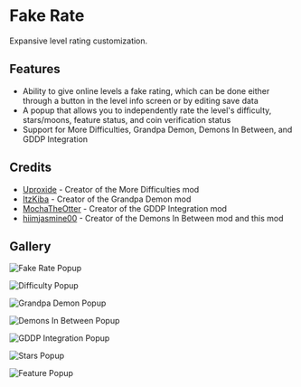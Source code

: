 # Fake Rate
Expansive level rating customization.

## Features
- Ability to give online levels a fake rating, which can be done either through a button in the level info screen or by editing save data
- A popup that allows you to independently rate the level's difficulty, stars/moons, feature status, and coin verification status
- Support for More Difficulties, Grandpa Demon, Demons In Between, and GDDP Integration

## Credits
- [Uproxide](user:25397826) - Creator of the More Difficulties mod
- [ItzKiba](user:4569963) - Creator of the Grandpa Demon mod
- [MochaTheOtter](user:6635071) - Creator of the GDDP Integration mod
- [hiimjasmine00](user:7466002) - Creator of the Demons In Between mod and this mod

## Gallery
![Fake Rate Popup](hiimjustin000.fake_rate/fake-rate-popup.png?width=300)

![Difficulty Popup](hiimjustin000.fake_rate/difficulty-popup.png?width=300)

![Grandpa Demon Popup](hiimjustin000.fake_rate/grd-popup.png?width=300)

![Demons In Between Popup](hiimjustin000.fake_rate/dib-popup.png?width=300)

![GDDP Integration Popup](hiimjustin000.fake_rate/gddp-popup.png?width=300)

![Stars Popup](hiimjustin000.fake_rate/stars-popup.png?width=300)

![Feature Popup](hiimjustin000.fake_rate/feature-popup.png?width=300)
